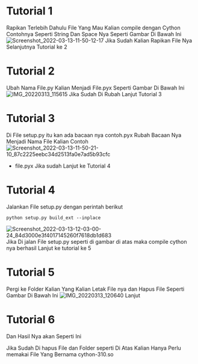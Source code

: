 # Tutorial 1
Rapikan Terlebih Dahulu File Yang Mau Kalian compile dengan Cython
Contohnya Seperti String Dan Space Nya Seperti Gambar Di Bawah Ini
![Screenshot_2022-03-13-11-50-12-17](https://user-images.githubusercontent.com/101085369/158045660-e122429f-a134-4708-81b6-dc17e7ad9f0b.png)
Jika Sudah Kalian Rapikan File Nya Selanjutnya Tutorial ke 2

# Tutorial 2
Ubah Nama File.py Kalian Menjadi File.pyx Seperti Gambar Di Bawah Ini
![IMG_20220313_115615](https://user-images.githubusercontent.com/101085369/158045703-381e065f-05b6-41e5-816d-e04d71337e89.jpg)
Jika Sudah Di Rubah Lanjut Tutorial 3

# Tutorial 3
Di File setup.py itu kan ada bacaan nya contoh.pyx
Rubah Bacaan Nya Menjadi Nama File Kalian Contoh
![Screenshot_2022-03-13-11-50-21-10_87c2225eebc34d2513fa0e7ad5b93cfc](https://user-images.githubusercontent.com/101085369/158045784-e6dcc838-d01c-4d27-971c-6cfca993b6fa.png)

- file.pyx
Jika sudah Lanjut ke Tutorial 4

# Tutorial 4
Jalankan File setup.py dengan perintah berikut
```
python setup.py build_ext --inplace
```
![Screenshot_2022-03-13-12-03-00-24_84d3000e3f4017145260f7618db1d683](https://user-images.githubusercontent.com/101085369/158045865-1b003077-7cdb-47e6-acce-1c36158ba6f1.png)
Jika Di jalan File setup.py seperti di gambar di atas maka compile cython nya berhasil
Lanjut ke tutorial ke 5

# Tutorial 5
Pergi ke Folder Kalian Yang Kalian Letak File nya dan Hapus File Seperti Gambar Di Bawah Ini
![IMG_20220313_120640](https://user-images.githubusercontent.com/101085369/158045958-664d5d1a-4537-4026-b761-02f6d88ebdac.jpg)
Lanjut

# Tutorial 6
Dan Hasil Nya akan Seperti Ini

Jika Sudah Di hapus File dan Folder seperti Di Atas
Kalian Hanya Perlu memakai File Yang Bernama cython-310.so
